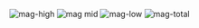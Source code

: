 ![mag-high](https://user-images.githubusercontent.com/103994779/194014517-28f71198-b1be-48c9-ac23-3e5ba74e2309.jpg)
![mag mid](https://user-images.githubusercontent.com/103994779/194014525-8290d730-efdd-4464-bc23-2e2bc5395178.jpg)
![mag-low](https://user-images.githubusercontent.com/103994779/194014537-74b64d0c-74e8-4266-a0a9-55ac7c4d27a2.jpg)
![mag-total](https://user-images.githubusercontent.com/103994779/194014543-30abba15-1f8c-4bac-8c15-e8338ec0e047.jpg)
